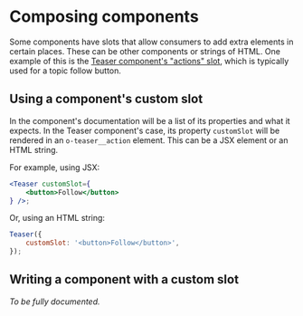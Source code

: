 # Composing components

Some components have slots that allow consumers to add extra elements in certain places. These can be other components or strings of HTML. One example of this is the [Teaser component's "actions" slot](https://github.com/financial-times/x-dash/tree/master/components/x-teaser/src/CustomSlot.jsx), which is typically used for a topic follow button.

## Using a component's custom slot

In the component's documentation will be a list of its properties and what it expects. In the Teaser component's case, its property `customSlot` will be rendered in an `o-teaser__action` element. This can be a JSX element or an HTML string.

For example, using JSX:

```jsx
<Teaser customSlot={
	<button>Follow</button>
} />;
```

Or, using an HTML string:

```js
Teaser({
	customSlot: '<button>Follow</button>',
});
```

## Writing a component with a custom slot

_To be fully documented._
